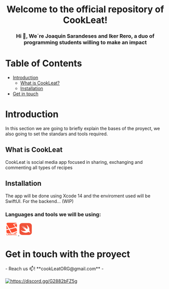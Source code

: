 <h1 align="center" style="font-size: 32 pt" >Welcome to the official repository of CookLeat!</h1>
<h3 align="center">Hi 👋, We´re Joaquin Sarandeses and Iker Rero, a duo of programming students willing to make an impact</h3>

Table of Contents
=================

* [Introduction](#introduction)
  * [What is CookLeat?](#what-is-cookleat)
  * [Installation](#installation)
* [Get in touch](#get-in-touch-with-the-proyect)

  




# Introduction
<p> In this section we are going to briefly explain the bases of the proyect, we also going to set the standars and tools required.</p>
<h2>What is CookLeat</h2>
<p> CookLeat is social media app focused in sharing, exchanging and commenting all types of recipes </p>
<h2>Installation</h2>
<p> The app will be done using Xcode 14 and the enviroment used will be SwiftUI. For the backend... (WIP)</p>
<h3 align="left">Languages and tools we will be using:</h3>
<p align="left"> <a href="https://laravel.com/" target="_blank" rel="noreferrer"> <img src="https://raw.githubusercontent.com/devicons/devicon/master/icons/laravel/laravel-plain-wordmark.svg" alt="laravel" width="40" height="40"/> </a> <a href="https://developer.apple.com/swift/" target="_blank" rel="noreferrer"> <img src="https://raw.githubusercontent.com/devicons/devicon/master/icons/swift/swift-original.svg" alt="swift" width="40" height="40"/> </a> </p>


<h1 align="left">Get in touch with the proyect</h1>
- Reach us 📫! **cookLeatORG@gmail.com** 
- <p></p>
<p align="left">
<a href="https://discord.gg/https://discord.gg/G2882bFZ5g" target="blank"><img align="center" src="https://raw.githubusercontent.com/rahuldkjain/github-profile-readme-generator/master/src/images/icons/Social/discord.svg" alt="https://discord.gg/G2882bFZ5g" height="42" width="56" /></a>
</p>




